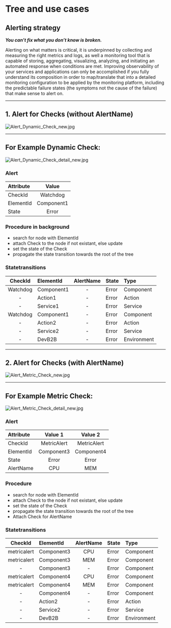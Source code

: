 # Tree and use cases

## Alerting strategy
_**You can’t fix what you don’t know is broken.**_

Alerting on what matters is critical, it is underpinned by collecting and measuring the right metrics and logs, as well a monitoring tool that is capable of storing, aggregating, visualizing, analyzing, and initiating an automated response when conditions are met. Improving observability of your services and applications can only be accomplished if you fully understand its composition in order to map/translate that into a detailed monitoring configuration to be applied by the monitoring platform, including the predictable failure states (the symptoms not the cause of the failure) that make sense to alert on. 

***
## 1. Alert for Checks (without AlertName)

![Alert_Dynamic_Check_new.jpg](.attachments/Alert_Dynamic_Check_new-2285c5f4-d505-4f59-9bc9-693683bb4975.jpg)
***
## For Example Dynamic Check:
![Alert_Dynamic_Check_detail_new.jpg](.attachments/Alert_Dynamic_Check_detail_new-97bedf9c-1225-41ad-b57d-5d6615f1e36f.jpg)

### Alert

|Attribute|Value|
|:--|:--:|
| CheckId     |  Watchdog |
| ElementId  |  Component1|
| State          |  Error |

### Procedure in background
- search for node with ElementId
- attach Check to the node if not existant, else update
- set the state of the Check
- propagate the state transition towards the root of the tree

### Statetransitions

| CheckId    |    ElementId  |    AlertName   |  State   |Type |
|:--:|:--|:--:|:---|:--|
|Watchdog|  Component1  | - | Error   | Component |
|-    |  Action1| - | Error | Action |
|-    |  Service1| - | Error | Service |
|Watchdog|  Component1  | - | Error   | Component |
|-    |  Action2| - | Error | Action |
|-    |  Service2| - | Error | Service |
|-    |  DevB2B| - | Error | Environment |

***

## 2. Alert for Checks (with AlertName)

![Alert_Metric_Check_new.jpg](.attachments/Alert_Metric_Check_new-8959a1f2-dc23-4dca-8bae-8843c772daa3.jpg)
***
## For Example Metric Check:
![Alert_Metric_Check_detail_new.jpg](.attachments/Alert_Metric_Check_detail_new-e08f2a50-4b9b-43ca-aaf6-4e6e9f46e1e9.jpg)

### Alert

|Attribute|Value 1|Value 2|
|:--|:--:|:--:|
| CheckId     |  MetricAlert |MetricAlert |
| ElementId  |  Component3|Component4|
| State|  Error |Error|
| AlertName | CPU |MEM|

### Procedure
- search for node with ElementId
- attach Check to the node if not existant, else update
- set the state of the Check
- propagate the state transition towards the root of the tree
- Attach Check for AlertName

### Statetransitions

|CheckId    |    ElementId  |    AlertName   |  State   |Type|
|:--:|:--|:--:|:--|:--|
|metricalert|  Component3| CPU| Error | Component |
|metricalert|  Component3| MEM| Error | Component  |
|-|  Component3| - | Error | Component | 
|metricalert|  Component4| CPU| Error | Component |
|metricalert|  Component4| MEM| Error | Component  |
|-|  Component4| - | Error | Component  | 
|-|  Action2| -| Error | Action |
|-    |  Service2| - | Error | Service |
|-    |  DevB2B            | - | Error | Environment |

